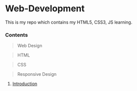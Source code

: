 # Web-Development
This is my repo which contains my HTML5, CSS3, JS learning.

### Contents

> Web Design

> HTML

> CSS

> Responsive Design

1. [Introduction]()
